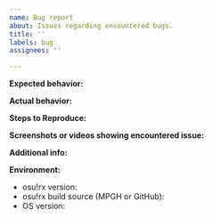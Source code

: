 ```yaml
---
name: Bug report
about: Issues regarding encountered bugs.
title: ''
labels: bug
assignees: ''

---
```


**Expected behavior:**
<!--- A clear and concise description of should happen. -->

**Actual behavior:**
<!--- A clear and concise description of what happens instead. -->

**Steps to Reproduce:**
<!--- Provide a set of steps to reproduce this bug. -->

**Screenshots or videos showing encountered issue:**
<!--- If applicable, add screenshots and/or videos to help explain your problem. -->

**Additional info:**
<!--- Leave any additional info that you think may help fixing your issue. -->

**Environment:**
- osu!rx version:
- osu!rx build source (MPGH or GitHub):
- OS version:
